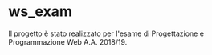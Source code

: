 # ws_exam

Il progetto è stato realizzato per l'esame di Progettazione e Programmazione Web A.A. 2018/19.
